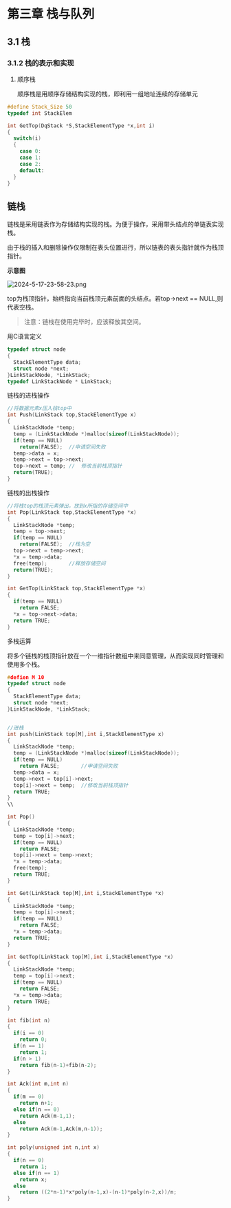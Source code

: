 # 第三章 栈与队列

## 3.1 栈

### 3.1.2 栈的表示和实现

1.  顺序栈

    顺序栈是用顺序存储结构实现的栈，即利用一组地址连续的存储单元

```c
#define Stack_Size 50
typedef int StackElem
```

```c
int GetTop(DqStack *S,StackElementType *x,int i)
{
  switch(i)
  {
    case 0:
    case 1:
    case 2:
    default: 
  }
}
```

## 链栈

链栈是采用链表作为存储结构实现的栈。为便于操作，采用带头结点的单链表实现栈。

由于栈的插入和删除操作仅限制在表头位置进行，所以链表的表头指针就作为栈顶指针。

**示意图**

![2024-5-17-23-58-23.png](https://lnfeng-pic.oss-cn-wulanchabu.aliyuncs.com/unixc-note/DataStruct/2024-5-17-23-58-23.png)

top为栈顶指针，始终指向当前栈顶元素前面的头结点。若top->next == NULL,则代表空栈。

> 注意：链栈在使用完毕时，应该释放其空间。

用C语言定义

```c
typedef struct node
{
  StackElementType data;
  struct node *next;
}LinkStackNode, *LinkStack;
typedef LinkStackNode * LinkStack;
```

链栈的进栈操作

```c
//将数据元素x压入栈top中
int Push(LinkStack top,StackElementType x)
{
  LinkStackNode *temp;
  temp = (LinkStackNode *)malloc(sizeof(LinkStackNode));
  if(temp == NULL)
    return(FALSE);	//申请空间失败
  temp->data = x;
  temp->next = top->next;
  top->next = temp;	//	修改当前栈顶指针
  return(TRUE);
}
```

链栈的出栈操作

```c
//将栈top的栈顶元素弹出，放到x所指的存储空间中
int Pop(LinkStack top,StackElementType *x)
{
  LinkStackNode *temp;
  temp = top->next;
  if(temp == NULL)
    return(FALSE);	//栈为空
  top->next = temp->next;
  *x = temp->data;
  free(temp);		//释放存储空间
  return(TRUE);	
}
```

```c
int GetTop(LinkStack top,StackElementType *x)
{
  if(temp == NULL)
    return FALSE;
  *x = top->next->data;
  return TRUE;
}
```

多栈运算

将多个链栈的栈顶指针放在一个一维指针数组中来同意管理，从而实现同时管理和使用多个栈。

```c
#defien M 10
typedef struct node
{
  StackElementType data;
  struct node *next;
}LinkStackNode, *LinkStack;


//进栈
int push(LinkStack top[M],int i,StackElementType x)
{
  LinkStackNode *temp;
  temp = (LinkStackNode *)malloc(sizeof(LinkStackNode));
  if(temp == NULL)
    return FALSE;		//申请空间失败
  temp->data = x;
  temp->next = top[i]->next;
  top[i]->next = temp;	//修改当前栈顶指针
  return TRUE;
}
\\

int Pop()
{
  LinkStackNode *temp;
  temp = top[i]->next;
  if(temp == NULL)
    return FALSE;
  top[i]->next = temp->next;
  *x = temp->data;
  free(temp);
  return TRUE;
}

int Get(LinkStack top[M],int i,StackElementType *x)
{
  LinkStackNode *temp;
  temp = top[i]->next;
  if(temp == NULL)
    return FALSE;
  *x = temp->data;
  return TRUE;
}
```

```c
int GetTop(LinkStack top[M],int i,StackElementType *x)
{
  LinkStackNode *temp;
  temp = top[i]->next;
  if(temp == NULL)
    return FALSE;
  *x = temp->data;
  return TRUE;
}
```

```c
int fib(int n)
{
  if(i == 0)
    return 0;
  if(n == 1)
    return 1;
  if(n > 1)
    return fib(n-1)+fib(n-2);
}
```

```c
int Ack(int m,int n)
{
  if(m == 0)
    return n+1;
  else if(n == 0)
    return Ack(m-1,1);
  else
    return Ack(m-1,Ack(m,n-1));
}
```

```c
int poly(unsigned int n,int x)
{
  if(n == 0)
    return 1;
  else if(n == 1)
    return x;
  else
    return ((2*n-1)*x*poly(n-1,x)-(n-1)*poly(n-2,x))/n;
}
```

